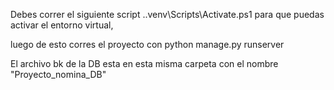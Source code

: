 Debes correr el siguiente script .\.venv\Scripts\Activate.ps1 para que puedas activar el entorno virtual, 

luego de esto corres el proyecto con python manage.py runserver

El archivo bk de la DB esta en esta misma carpeta con el nombre "Proyecto_nomina_DB"
